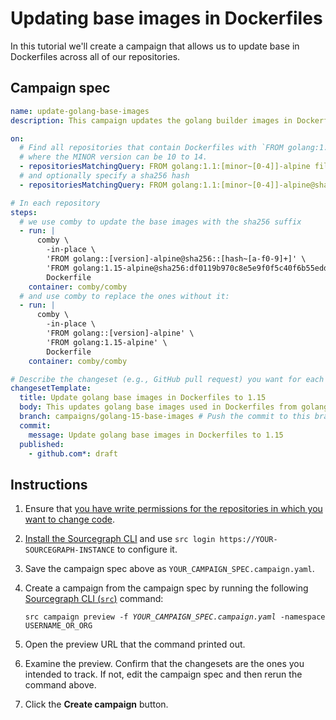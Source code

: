 # Updating base images in Dockerfiles

In this tutorial we'll create a campaign that allows us to update base in
Dockerfiles across all of our repositories.

## Campaign spec

```yaml
name: update-golang-base-images
description: This campaign updates the golang builder images in Dockerfiles to Go 1.15.

on:
  # Find all repositories that contain Dockerfiles with `FROM golang:1.MINOR-alpine [...]` in it,
  # where the MINOR version can be 10 to 14.
  - repositoriesMatchingQuery: FROM golang:1.1:[minor~[0-4]]-alpine file:Dockerfile patternType:structural
  # and optionally specify a sha256 hash
  - repositoriesMatchingQuery: FROM golang:1.1:[minor~[0-4]]-alpine@sha256::[hash~[a-f0-9]+] file:Dockerfile patternType:structural

# In each repository
steps:
  # we use comby to update the base images with the sha256 suffix
  - run: |
      comby \
        -in-place \
        'FROM golang::[version]-alpine@sha256::[hash~[a-f0-9]+]' \
        'FROM golang:1.15-alpine@sha256:df0119b970c8e5e9f0f5c40f6b55edddf616bab2b911927ebc3b361c469ea29c' \
        Dockerfile
    container: comby/comby
  # and use comby to replace the ones without it:
  - run: |
      comby \
        -in-place \
        'FROM golang::[version]-alpine' \
        'FROM golang:1.15-alpine' \
        Dockerfile
    container: comby/comby

# Describe the changeset (e.g., GitHub pull request) you want for each repository.
changesetTemplate:
  title: Update golang base images in Dockerfiles to 1.15
  body: This updates golang base images used in Dockerfiles from golang:1.10 to 1.14 to use golang:1.15.
  branch: campaigns/golang-15-base-images # Push the commit to this branch.
  commit:
    message: Update golang base images in Dockerfiles to 1.15
  published:
    - github.com*: draft
```

## Instructions

1. Ensure that [you have write permissions for the repositories in which you want to change code](../quickstart.md#configure-code-host-connections).
1. [Install the Sourcegraph CLI](../quickstart.md#install-the-sourcegraph-cli) and use `src login https://YOUR-SOURCEGRAPH-INSTANCE` to configure it.
1. Save the campaign spec above as `YOUR_CAMPAIGN_SPEC.campaign.yaml`.
1. Create a campaign from the campaign spec by running the following [Sourcegraph CLI (`src`)](https://github.com/sourcegraph/src-cli) command:

    <pre><code>src campaign preview -f <em>YOUR_CAMPAIGN_SPEC.campaign.yaml</em> -namespace USERNAME_OR_ORG</code></pre>

1. Open the preview URL that the command printed out.
1. Examine the preview. Confirm that the changesets are the ones you intended to track. If not, edit the campaign spec and then rerun the command above.
1. Click the **Create campaign** button.
